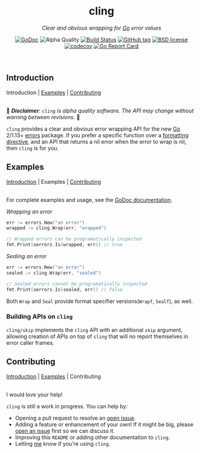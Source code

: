 <!--
  Attractive html formatting for rendering in github. sorry text editor
  readers! Besides the header and section links, everything should be clean and
  readable.
-->
<h1 align="center">cling</h1>
<p align="center"><i>Clear and obvious wrapping for <a href="https://golang.org">Go</a> error values</i></p>

<div align="center">
  <a href="https://godoc.org/github.com/jbowes/cling"><img src="https://godoc.org/github.com/jbowes/cling?status.svg" alt="GoDoc"></a>
  <img alt="Alpha Quality" src="https://img.shields.io/badge/status-ALPHA-orange.svg" >
  <a href="https://travis-ci.com/jbowes/cling"><img alt="Build Status" src="https://travis-ci.com/jbowes/cling.svg?branch=master"></a>
  <a href="https://github.com/jbowes/cling/releases/latest"><img alt="GitHub tag" src="https://img.shields.io/github/tag/jbowes/cling.svg"></a>
  <a href="./LICENSE"><img alt="BSD license" src="https://img.shields.io/badge/license-BSD-blue.svg"></a>
  <a href="https://codecov.io/gh/jbowes/cling"><img alt="codecov" src="https://img.shields.io/codecov/c/github/jbowes/cling.svg"></a>
  <a href="https://goreportcard.com/report/github.com/jbowes/cling"><img alt="Go Report Card" src="https://goreportcard.com/badge/github.com/jbowes/cling"></a>
</div><br /><br />


## Introduction
Introduction | [Examples] | [Contributing] <br /><br />

🚧 ___Disclaimer___: _`cling` is alpha quality software. The API may change
without warning between revisions._ 🚧

`cling` provides a clear and obvious error wrapping API for the new [Go] 2/1.13+
[errors](https://godoc.org/golang.org/x/xerrors) package. If you prefer a
specific function over a [formatting directive](https://godoc.org/golang.org/x/xerrors#Errorf),
and an API that returns a nil error when the error to wrap is nil, then `cling`
is for you.


## Examples
[Introduction] | Examples | [Contributing] <br /><br />

For complete examples and usage, see the [GoDoc documentation](https://godoc.org/github.com/jbowes/cling).

_Wrapping an error_
```go
err := errors.New("an error")
wrapped := cling.Wrap(err, "wrapped")

// Wrapped errors can be programatically inspected
fmt.Print(xerrors.Is(wrapped, err)) // true
```

_Sealing an error_
```go
err := errors.New("an error")
sealed := cling.Wrap(err, "sealed")

// Sealed errors cannot be programatically inspected
fmt.Print(xerrors.Is(sealed, err)) // false
```

Both `Wrap` and `Seal` provide format specifier versions(`Wrapf`, `Sealf`),
as well.

### Building APIs on `cling`

`cling/skip` implements the `cling` API with an additional `skip` argument,
allowing creation of APIs on top of `cling` that will no report themselves in
error caller frames.


## Contributing
[Introduction] | [Examples] | Contributing <br /><br />

I would love your help!

`cling` is still a work in progress. You can help by:

- Opening a pull request to resolve an [open issue][issues].
- Adding a feature or enhancement of your own! If it might be big, please
  [open an issue][enhancement] first so we can discuss it.
- Improving this `README` or adding other documentation to `cling`.
- Letting [me] know if you're using `cling`.


<!-- Section link definitions -->
[introduction]: #introduction
[examples]: #examples
[usage]: #usage
[contributing]: #contributing

<!-- Other links -->
[go]: https://golang.org

[issues]: ./issues
[bug]: ./issues/new?labels=bug
[enhancement]: ./issues/new?labels=enhancement

[me]: https://twitter.com/jrbowes
